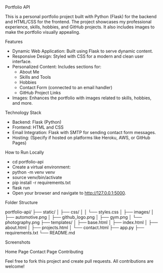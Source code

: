 Portfolio API

This is a personal portfolio project built with Python (Flask) for the backend and HTML/CSS for the frontend. The project showcases my professional experience, skills, hobbies, and GitHub projects. It also includes images to make the portfolio visually appealing.

Features

- Dynamic Web Application: Built using Flask to serve dynamic content.
- Responsive Design: Styled with CSS for a modern and clean user interface.
- Personalized Content: Includes sections for:
  - About Me
  - Skills and Tools
  - Hobbies
  - Contact Form (connected to an email handler)
  - GitHub Project Links
- Images: Enhances the portfolio with images related to skills, hobbies, and more.

Technology Stack

- Backend: Flask (Python)
- Frontend: HTML and CSS
- Email Integration: Flask with SMTP for sending contact form messages.
- Hosting: (Specify if hosted on platforms like Heroku, AWS, or GitHub Pages)

How to Run Locally

- cd portfolio-api
- Create a virtual environment:
- python -m venv venv
- source venv/bin/activate  
- pip install -r requirements.txt
- flask run
- Open your browser and navigate to http://127.0.0.1:5000.

Folder Structure

portfolio-api/
├── static/
│   ├── css/
│   │   └── styles.css
│   ├── images/
│       ├── automotive.png
│       ├── github_logo.png
│       ├── gym.png
│       └── photography.png
├── templates/
│   ├── base.html
│   ├── index.html
│   ├── about.html
│   ├── projects.html
│   └── contact.html
├── app.py
├── requirements.txt
└── README.md

Screenshots

Home Page
Contact Page
Contributing

Feel free to fork this project and create pull requests. All contributions are welcome!
